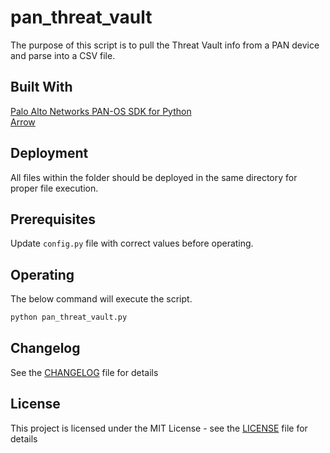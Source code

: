# pan_threat_vault

The purpose of this script is to pull the Threat Vault info from a PAN device and parse into a CSV file.

## Built With

[Palo Alto Networks PAN-OS SDK for Python](https://github.com/PaloAltoNetworks/pan-os-python)  
[Arrow](https://arrow.readthedocs.io/en/latest/)

## Deployment

All files within the folder should be deployed in the same directory for proper file execution.

## Prerequisites

Update `config.py` file with correct values before operating.

## Operating

The below command will execute the script.

```bash
python pan_threat_vault.py
```

## Changelog

See the [CHANGELOG](CHANGELOG.md) file for details

## License

This project is licensed under the MIT License - see the [LICENSE](LICENSE) file for details
